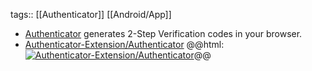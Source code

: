 tags:: [[Authenticator]] [[Android/App]]

- [Authenticator](https://authenticator.cc/) generates 2-Step Verification codes in your browser.
- [Authenticator-Extension/Authenticator](https://github.com/Authenticator-Extension/Authenticator)
  @@html: <a href="https://github.com/Authenticator-Extension/Authenticator/"><img src="https://github-readme-stats-astronomer.vercel.app/api/pin/?username=Authenticator-Extension&repo=Authenticator&theme=tokyonight" alt="Authenticator-Extension/Authenticator"/></a>@@